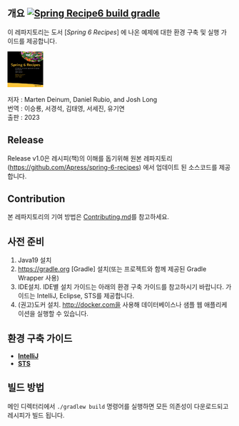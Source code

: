## 개요   [![Spring Recipe6 build gradle](https://github.com/LENATeam/spring6-recipe/actions/workflows/build-gradle-project.yml/badge.svg?branch=master)](https://github.com/LENATeam/spring6-recipe/actions/workflows/build-gradle-project.yml)

이 레파지토리는 도서 [*Spring 6 Recipes*] 에 나온 예제에 대한 환경 구축 및 실행 가이드를 제공합니다.

<img src="images/spring-recipe6.PNG" width="80" height="80">

저자 : Marten Deinum, Daniel Rubio, and Josh Long  
번역 : 이승룡, 서경석, 김태영, 서세진, 유기연  
출판 : 2023

## Release

Release v1.0은 레시피(책)의 이해를 돕기위해 원본 레파지토리(https://github.com/Apress/spring-6-recipes) 에서 업데이트 된 소스코드를 제공합니다.

## Contribution

본 레파지토리의 기여 방법은 [Contributing.md](Contributing.md)를 참고하세요.

## 사전 준비

1. Java19 설치
2. https://gradle.org [Gradle] 설치(또는 프로젝트와 함께 제공된 Gradle Wrapper 사용)
3. IDE설치. IDE별 설치 가이드는 아래의 환경 구축 가이드를 참고하시기 바랍니다. 가이드는 IntelliJ, Eclipse, STS를 제공합니다.
4. (권고)도커 설치. http://docker.com을 사용해 데이터베이스나 샘플 웹 애플리케이션을 실행할 수 있습니다.

## 환경 구축 가이드

- <b>[IntelliJ](build/intellij-guide.md)</b>
- <b>[STS](build/sts-guide.md)</b>

## 빌드 방법

메인 디렉터리에서 `./gradlew build` 명령어를 실행하면 모든 의존성이 다운로드되고 레시피가 빌드 됩니다.
